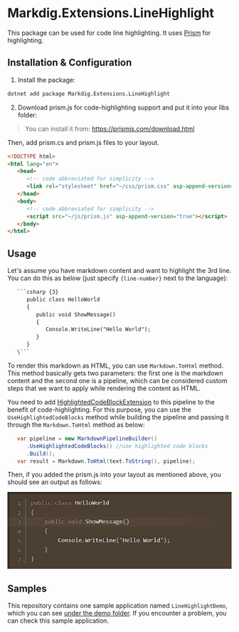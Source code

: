 # Markdig.Extensions.LineHighlight

This package can be used for code line highlighting. It uses [Prism](https://prismjs.com/) for highlighting.

## Installation & Configuration

1. Install the package:

```bash
dotnet add package Markdig.Extensions.LineHighlight
```

2. Download prism.js for code-highlighting support and put it into your libs folder:

> You can install it from: https://prismjs.com/download.html

Then, add prism.cs and prism.js files to your layout.

```html
<!DOCTYPE html>
<html lang="en">
   <head>
      <!-- code abbreviated for simplicity -->
      <link rel="stylesheet" href="~/css/prism.css" asp-append-version="true"/> 
   </head>
   <body>
      <!-- code abbreviated for simplicity -->
      <script src="~/js/prism.js" asp-append-version="true"></script>  
   </body>
</html>
```

## Usage

Let's assume you have markdown content and want to highlight the 3rd line. You can do this as below (just specify `{line-number}` next to the language):

```html
   ```csharp {3}
      public class HelloWorld 
      {
         public void ShowMessage() 
         {
            Console.WriteLine("Hello World");
         }
      }
   \```
```

To render this markdown as HTML, you can use `Markdown.ToHtml` method. This method basically gets two parameters: the first one is the markdown content and the second one is a pipeline, which can be considered custom steps that we want to apply while rendering the content as HTML.

You need to add [HighlightedCodeBlockExtension](https://github.com/EngincanV/Markdig.Extensions.LineHighlight/blob/main/src/Markdig.Extensions.LineHighlight/Markdown/Extensions/HighlightedCodeBlockExtension.cs#L8) to this pipeline to the benefit of code-highlighting. For this purpose, you can use the `UseHighlightedCodeBlocks` method while building the pipeline and passing it through the `Markdown.ToHtml` method as below:

```csharp
   var pipeline = new MarkdownPipelineBuilder()
      .UseHighlightedCodeBlocks() //use highlighted code blocks 
      .Build();
   var result = Markdown.ToHtml(text.ToString(), pipeline);
```

Then, if you added the prism.js into your layout as mentioned above, you should see an output as follows:

![](assets/output.png)

## Samples

This repository contains one sample application named `LineHighlightDemo`, which you can see [under the demo folder](demo/LineHighlightDemo/). If you encounter a problem, you can check this sample application.